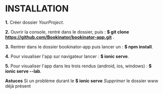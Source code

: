 INSTALLATION
============

**1.** Créer dossier *YourProject*.

**2.** Ouvrir la console, rentré dans le dossier, puis : __$ git clone https://github.com/Bookinator/bookinator-app.git__ .

**3.** Rentrer dans le dossier bookinator-app puis lancer un : __$ npm install__.

**4.** Pour visualiser l'app sur navigateur lancer : __$ ionic serve__.

**5.** Pour visualiser l'app dans les trois rendus (android, ios, windows) : __$ ionic serve --lab__.



**Astuces** Si un problème durant le __$ ionic serve__ *Supprimer* le dossier www déjà présent   